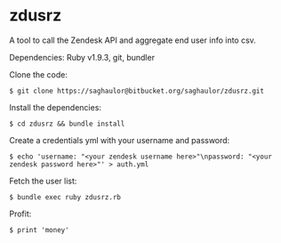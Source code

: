 zdusrz
======

A tool to call the Zendesk API and aggregate end user info into csv.

Dependencies: Ruby v1.9.3, git, bundler

Clone the code:

```#!bash
$ git clone https://saghaulor@bitbucket.org/saghaulor/zdusrz.git
``` 

Install the dependencies: 
```#!bash
$ cd zdusrz && bundle install
```
Create a credentials yml with your username and password: 
```#!bash
$ echo 'username: "<your zendesk username here>"\npassword: "<your zendesk password here>"' > auth.yml
```
Fetch the user list: 
```#!bash
$ bundle exec ruby zdusrz.rb
```
Profit: 
```#!bash
$ print 'money'
```
